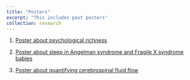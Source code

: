```yaml
---
title: "Posters"
excerpt: "This includes past posters"
collection: research
---
```


1. [Poster about psychological richness](zumin-chen/Zumin-Chen/blob/master/images/IMSI_Draftb.pdf)

2. [Poster about sleep in Angelman syndrome and Fragile X syndrome babies](images/sleep_poster.pdf)

3. [Poster about quantifying cerebrospinal fluid flow](images/IMSI_Draftb.pdf)
